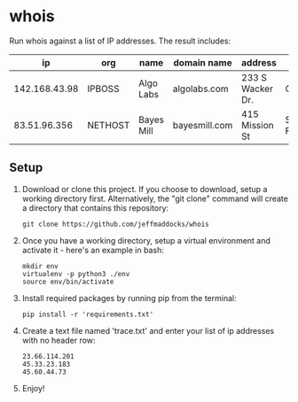 # whois
Run whois against a list of IP addresses. The result includes:

| ip | org | name | domain name | address | city | state | zipcode | country |
| --- | --- | --- | --- | --- | --- | --- | --- | --- |
| 142.168.43.98 | IPBOSS | Algo Labs | algolabs.com | 233 S Wacker Dr. | Chicago | IL | 60606 | US |
| 83.51.96.356 | NETHOST | Bayes Mill | bayesmill.com | 415 Mission St | San Francisco | CA | 94105 | US |

## Setup
1. Download or clone this project. If you choose to download, setup a working directory first. Alternatively, the "git clone" command will create a directory that contains this repository:
    ```
    git clone https://github.com/jeffmaddocks/whois
    ```

2. Once you have a working directory, setup a virtual environment and activate it  - here's an example in bash:
    ```
    mkdir env
    virtualenv -p python3 ./env
    source env/bin/activate
    ```

3. Install required packages by running pip from the terminal: 
    ```
    pip install -r 'requirements.txt'
    ```
4. Create a text file named 'trace.txt' and enter your list of ip addresses with no header row:
    ```
    23.66.114.201
    45.33.23.183
    45.60.44.73
    ```

8. Enjoy!
